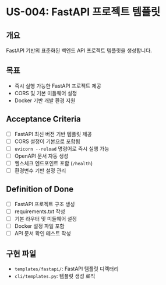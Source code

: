 # US-004: FastAPI 프로젝트 템플릿

## 개요
FastAPI 기반의 표준화된 백엔드 API 프로젝트 템플릿을 생성합니다.

## 목표
- 즉시 실행 가능한 FastAPI 프로젝트 제공
- CORS 및 기본 미들웨어 설정
- Docker 기반 개발 환경 지원

## Acceptance Criteria
- [ ] FastAPI 최신 버전 기반 템플릿 제공
- [ ] CORS 설정이 기본으로 포함됨
- [ ] `uvicorn --reload` 명령어로 즉시 실행 가능
- [ ] OpenAPI 문서 자동 생성
- [ ] 헬스체크 엔드포인트 포함 (`/health`)
- [ ] 환경변수 기반 설정 관리

## Definition of Done
- [ ] FastAPI 프로젝트 구조 생성
- [ ] requirements.txt 작성
- [ ] 기본 라우터 및 미들웨어 설정
- [ ] Docker 설정 파일 포함
- [ ] API 문서 확인 테스트 작성

## 구현 파일
- `templates/fastapi/`: FastAPI 템플릿 디렉터리
- `cli/templates.py`: 템플릿 생성 로직